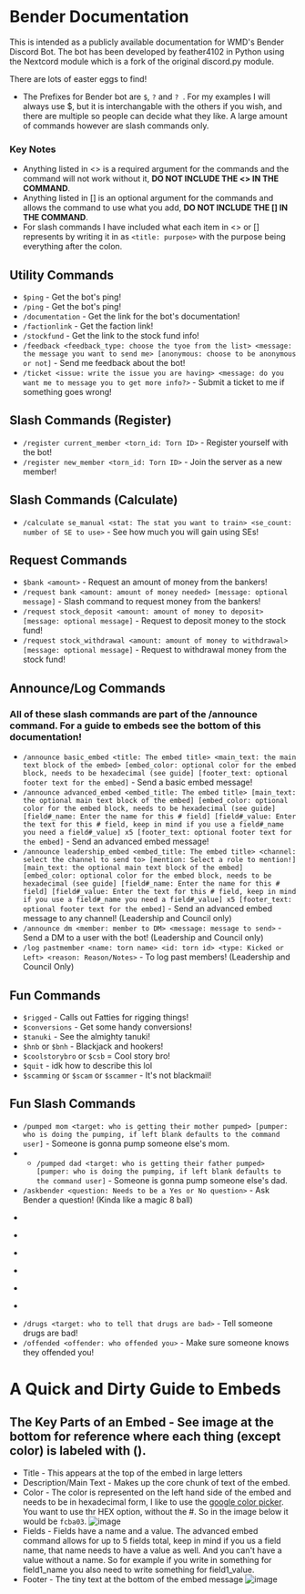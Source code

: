 # Bender Documentation
This is intended as a publicly available documentation for WMD's Bender Discord Bot. 
The bot has been developed by feather4102 in Python using the Nextcord module which is a fork of the original discord.py module.  

There are lots of easter eggs to find!

* The Prefixes for Bender bot are ```$```, ```?``` and ```? ```. For my examples I will always use \$, but it is interchangable with the others if you wish, and there are multiple so people can decide what they like. A large amount of commands however are slash commands only. 

### Key Notes
* Anything listed in \<> is a required argument for the commands and the command will not work without it, __DO NOT INCLUDE THE \<> IN THE COMMAND__.
* Anything listed in \[] is an optional argument for the commands and allows the command to use what you add, __DO NOT INCLUDE THE \[] IN THE COMMAND__.
* For slash commands I have included what each item in <> or [] represents by writing it in as ```<title: purpose>``` with the purpose being everything after the colon. 


## Utility Commands 
* ```$ping``` - Get the bot's ping!
* ```/ping``` - Get the bot's ping!
* ```/documentation``` - Get the link for the bot's documentation!
* ```/factionlink``` - Get the faction link!
* ```/stockfund``` - Get the link to the stock fund info!
* ```/feedback <feedback_type: choose the tyoe from the list> <message: the message you want to send me> [anonymous: choose to be anonymous or not]``` - Send me feedback about the bot!
* ```/ticket <issue: write the issue you are having> <message: do you want me to message you to get more info?>``` - Submit a ticket to me if something goes wrong!

## Slash Commands (Register)
* ```/register current_member <torn_id: Torn ID>``` - Register yourself with the bot!
* ```/register new_member <torn_id: Torn ID>``` - Join the server as a new member!

## Slash Commands (Calculate)
* ```/calculate se_manual <stat: The stat you want to train> <se_count: number of SE to use>``` - See how much you will gain using SEs!

## Request Commands
* ```$bank <amount>``` - Request an amount of money from the bankers!
* ```/request bank <amount: amount of money needed> [message: optional message]``` - Slash command to request money from the bankers!
* ```/request stock_deposit <amount: amount of money to deposit>  [message: optional message]``` - Request to deposit money to the stock fund!
* ```/request stock_withdrawal <amount: amount of money to withdrawal>  [message: optional message]``` - Request to withdrawal money from the stock fund!

## Announce/Log Commands 
### All of these slash commands are part of the /announce command. For a guide to embeds see the bottom of this documentation!
* ```/announce basic_embed <title: The embed title> <main_text: the main text block of the embed> [embed_color: optional color for the embed block, needs to be hexadecimal (see guide] [footer_text: optional footer text for the embed]``` - Send a basic embed message!
* ```/announce advanced_embed <embed_title: The embed title> [main_text: the optional main text block of the embed] [embed_color: optional color for the embed block, needs to be hexadecimal (see guide] [field#_name: Enter the name for this # field] [field#_value: Enter the text for this # field, keep in mind if you use a field#_name you need a field#_value] x5 [footer_text: optional footer text for the embed]``` - Send an advanced embed message!
* ```/announce leadership_embed <embed_title: The embed title> <channel: select the channel to send to> [mention: Select a role to mention!] [main_text: the optional main text block of the embed] [embed_color: optional color for the embed block, needs to be hexadecimal (see guide] [field#_name: Enter the name for this # field] [field#_value: Enter the text for this # field, keep in mind if you use a field#_name you need a field#_value] x5 [footer_text: optional footer text for the embed]``` - Send an advanced embed message to any channel! (Leadership and Council only)
* ```/announce dm <member: member to DM> <message: message to send>``` - Send a DM to a user with the bot! (Leadership and Council only)
* ```/log pastmember <name: torn name> <id: torn id> <type: Kicked or Left> <reason: Reason/Notes>``` - To log past members! (Leadership and Council Only)

## Fun Commands
* ```$rigged``` - Calls out Fatties for rigging things!
* ```$conversions``` - Get some handy conversions!
* ```$tanuki``` - See the almighty tanuki!
* ```$hnb``` or ```$bnh``` - Blackjack and hookers!
* ```$coolstorybro``` or ```$csb``` = Cool story bro!
* ```$quit``` - idk how to describe this lol 
* ```$scamming``` or ```$scam``` or ```$scammer``` - It's not blackmail!

## Fun Slash Commands
* ```/pumped mom <target: who is getting their mother pumped> [pumper: who is doing the pumping, if left blank defaults to the command user]``` - Someone is gonna pump someone else's mom. 
* * ```/pumped dad <target: who is getting their father pumped> [pumper: who is doing the pumping, if left blank defaults to the command user]``` - Someone is gonna pump someone else's dad. 
* ```/askbender <question: Needs to be a Yes or No question>``` - Ask Bender a question! (Kinda like a magic 8 ball)
* ```/attack punch <target: who to attack> [attacker: who is attacking, if left blank defaults to the command user] - Punch someone!
* ```/attack rko <target: who to attack> [attacker: who is attacking, if left blank defaults to the command user] - RKO!
* ```/attack kick <target: who to attack> [attacker: who is attacking, if left blank defaults to the command user] - Kick someone!
* ```/attack scm <target: who to attack> [attacker: who is attacking, if left blank defaults to the command user] - Give someone sweet chin music!
* ```/attack truckerbomb <target: who to attack> [attacker: who is attacking, if left blank defaults to the command user] - Throw a truckerbomb at someone!
* ```/attack superkick <target: who to attack> [attacker: who is attacking, if left blank defaults to the command user] - Superkick someone!
* ```/drugs <target: who to tell that drugs are bad>``` - Tell someone drugs are bad!
* ```/offended <offender: who offended you>``` - Make sure someone knows they offended you!

# A Quick and Dirty Guide to Embeds
## The Key Parts of an Embed - See image at the bottom for reference where each thing (except color) is labeled with (). 
* Title - This appears at the top of the embed in large letters
* Description/Main Text - Makes up the core chunk of text of the embed. 
* Color - The color is represented on the left hand side of the embed and needs to be in hexadecimal form, I like to use the [google color picker](https://www.google.com/search?q=color+picker&oq=color+picker&aqs=chrome.0.69i59j0i20i263i512j0i433i512j0i131i433i512j0i512j0i433i512l3j0i131i433i512.2226j0j9&sourceid=chrome&ie=UTF-8). You want to use thr HEX option, without the #. So in the image below it would be ```fcba03```.
![image](https://user-images.githubusercontent.com/70727679/196340449-77fc5d4b-e22f-4656-bd9b-840c82c829c8.png)
* Fields - Fields have a name and a value. The advanced embed command allows for up to 5 fields total, keep in mind if you us a field name, that name needs to have a value as well. And you can't have a value without a name. So for example if you write in something for field1_name you also need to write something for field1_value. 
* Footer - The tiny text at the bottom of the embed message
![image](https://user-images.githubusercontent.com/70727679/196341467-434dff5f-36b5-4b9c-ae12-4b1b3b26651f.png)

